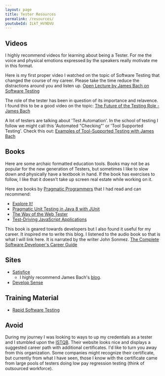 ```yaml
---
layout: page
title: Tester Resources
permalink: /resources/
youtubeId: ILkT_HV9DVU
---
```

## Videos
I highly recommend videos for learning about being a Tester. For me the voice and physical emotions expressed by the speakers really motivate me in this format.

Here is my first proper video I watched on the topic of Software Testing that changed the course of my career. Please take the time reduce the distractions around you and listen up.
[Open Lecture by James Bach on Software Testing](https://www.youtube.com/watch?v=ILkT_HV9DVU)

The role of the tester has been in question of its importance and relavence. I found this to be a good video on the topic: [The Future of the Testing Role - James Bach](https://www.youtube.com/watch?v=c5821YeWico)

A lot of testers are talking about 'Test Automation'. In the school of testing I follow we might call this 'Automated "Checking"' or 'Tool Supported Testing'. Check this out: [Examples of Tool-Supported Testing with James Bach](https://www.youtube.com/watch?v=HWTzgS0aoP8)

## Books
Here are some archaic formatted education tools. Books may not be as popular for the new generation of Testers, but sometimes I like to slow down and physically have a textbook in hand. If the book has exercises to follow, I like that it doesn't take up screen real estate while working on it.

Here are books by [Pragmatic Programmers](https://pragprog.com) that I had read and can recommend:
* [Explore It!](https://pragprog.com/book/ehxta/explore-it)
* [Pragmatic Unit Testing in Java 8 with JUnit](https://pragprog.com/book/utj2/pragmatic-unit-testing-in-java-8-with-junit)
* [The Way of the Web Tester](https://pragprog.com/book/jrtest/the-way-of-the-web-tester)
* [Test-Driving JavaScript Applications](https://pragprog.com/book/vsjavas/test-driving-javascript-applications)

This book is geared towards developers but I also found it useful for my career. It inspired me to write this blog. I listened to the audio book so that is what I will link here. It is narrated by the writer John Sonmez. [The Complete Software Developer's Career Guide](https://www.audible.ca/pd/The-Complete-Software-Developers-Career-Guide-Audiobook/B078J2DZJK)

## Sites
* [Satisfice](https://www.satisfice.com/) 
    * I highly recommend James Bach's [blog](https://www.satisfice.com/blog).
* [Develop Sense](https://developsense.com/)


## Training Material
* [Rapid Software Testing](https://www.rapid-software-testing.com)

## Avoid
During my journey I was looking to ways to up my credentials as a tester and I stumbled upon the [ISTQB](https://www.istqb.org/). Their website looks nice and displays a suggested career path with additional certificates. I'd like to turn you away from this organization. Some companies might recognize their certificate, but currently from what I have seen, those I know with the certificate came from large pools of testers doing low pay regression testing (think of outsourced workforce).